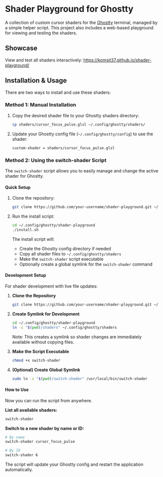 # Shader Playground for Ghostty

A collection of custom cursor shaders for the [Ghostty](https://github.com/ghostty-org/ghostty) terminal, managed by a simple helper script. This project also includes a web-based playground for viewing and testing the shaders.

## Showcase

View and test all shaders interactively: https://komsit37.github.io/shader-playground/

## Installation & Usage

There are two ways to install and use these shaders:

### Method 1: Manual Installation

1. Copy the desired shader file to your Ghostty shaders directory:

   ```bash
   cp shaders/cursor_focus_pulse.glsl ~/.config/ghostty/shaders/
   ```

2. Update your Ghostty config file (`~/.config/ghostty/config`) to use the shader:
   ```
   custom-shader = shaders/cursor_focus_pulse.glsl
   ```

### Method 2: Using the switch-shader Script

The `switch-shader` script allows you to easily manage and change the active shader for Ghostty.

#### Quick Setup

1. Clone the repository:
   ```bash
   git clone https://github.com/your-username/shader-playground.git ~/.config/ghostty/shader-playground
   ```

2. Run the install script:
   ```bash
   cd ~/.config/ghostty/shader-playground
   ./install.sh
   ```
   
   The install script will:
   - Create the Ghostty config directory if needed
   - Copy all shader files to `~/.config/ghostty/shaders`
   - Make the `switch-shader` script executable
   - Optionally create a global symlink for the `switch-shader` command

#### Development Setup

For shader development with live file updates:

1. **Clone the Repository**
   ```bash
   git clone https://github.com/your-username/shader-playground.git ~/.config/ghostty/shader-playground
   ```

2. **Create Symlink for Development**
   ```bash
   cd ~/.config/ghostty/shader-playground
   ln -s "$(pwd)/shaders" ~/.config/ghostty/shaders
   ```
   Note: This creates a symlink so shader changes are immediately available without copying files.

3. **Make the Script Executable**
   ```bash
   chmod +x switch-shader
   ```

4. **(Optional) Create Global Symlink**
   ```bash
   sudo ln -s "$(pwd)/switch-shader" /usr/local/bin/switch-shader
   ```

#### How to Use

Now you can run the script from anywhere.

**List all available shaders:**

```bash
switch-shader
```

**Switch to a new shader by name or ID:**

```bash
# By name
switch-shader cursor_focus_pulse

# By ID
switch-shader 6
```

The script will update your Ghostty config and restart the application automatically.

